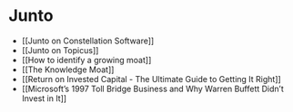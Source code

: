 # Junto

- [[Junto on Constellation Software]]
- [[Junto on Topicus]]
- [[How to identify a growing moat]]
- [[The Knowledge Moat]]
- [[Return on Invested Capital - The Ultimate Guide to Getting It Right]]
- [[Microsoft’s 1997 Toll Bridge Business and Why Warren Buffett Didn’t Invest in It]]